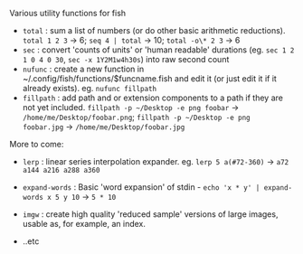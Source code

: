 Various utility functions for fish

* `total` : sum a list of numbers (or do other basic arithmetic reductions). `total 1 2 3` -> 6; `seq 4 | total` -> 10; `total -o\* 2 3` -> 6
* `sec` : convert 'counts of units' or 'human readable' durations (eg. `sec 1 2 1 0 4 0 30`, `sec -x 1Y2M1w4h30s`) into raw second count
* `nufunc` : create a new function in ~/.config/fish/functions/$funcname.fish and edit it (or just edit it if it already exists). eg. `nufunc fillpath`
* `fillpath` : add path and or extension components to a path if they are not yet included. `fillpath -p ~/Desktop -e png foobar` -> `/home/me/Desktop/foobar.png`; `fillpath -p ~/Desktop -e png foobar.jpg` -> `/home/me/Desktop/foobar.jpg`

More to come:

* `lerp` : linear series interpolation expander. eg. `lerp 5 a(#72-360)` -> `a72 a144 a216 a288 a360`
* `expand-words` : Basic 'word expansion' of stdin - `echo 'x * y' | expand-words x 5 y 10` -> `5 * 10`
* `imgw` : create high quality 'reduced sample' versions of large images, usable as, for example,
   an index.

* ..etc